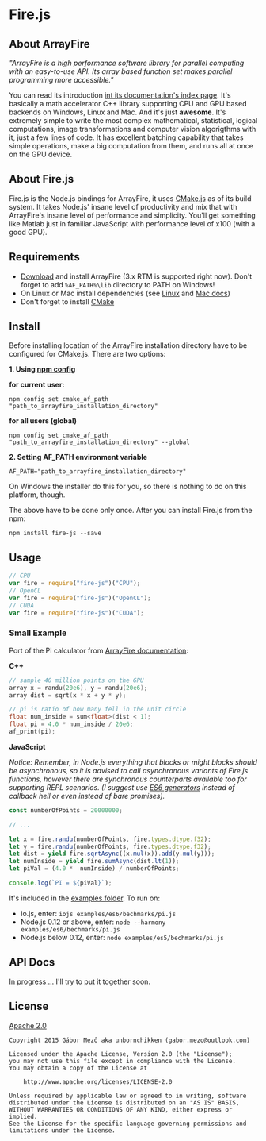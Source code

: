 # Fire.js

## About ArrayFire

*"ArrayFire is a high performance software library for parallel computing with an easy-to-use API. Its array based function set makes parallel programming more accessible."*

You can read its introduction [int its documentation's index page](http://www.arrayfire.com/docs/index.htm). It's basically a math accelerator C++ library supporting CPU and GPU based backends on Windows, Linux and Mac. And it's just **awesome**. It's extremely simple to write the most complex mathematical, statistical, logical computations, image transformations and computer vision algorigthms with it, just a few lines of code. It has excellent batching capability that takes simple operations, make a big computation from them, and runs all at once on the GPU device.

## About Fire.js

Fire.js is the Node.js bindings for ArrayFire, it uses [CMake.js](https://github.com/unbornchikken/cmake-js) as of its build system. It takes Node.js' insane level of productivity and mix that with ArrayFire's insane level of performance and simplicity. You'll get something like Matlab just in familiar JavaScript with performance level of x100 (with a good GPU).

## Requirements

- [Download](http://arrayfire.com/download/) and install ArrayFire (3.x RTM is supported right now). Don't forget to add `%AF_PATH%\lib` directory to PATH on Windows!    
- On Linux or Mac install dependencies (see [Linux](https://github.com/arrayfire/arrayfire/wiki/Build-Instructions-for-Linux#installing-dependencies) and [Mac docs](https://github.com/arrayfire/arrayfire/wiki/Build-Instructions-for-OSX#installing-dependencies))
- Don't forget to install [CMake](http://www.cmake.org/)

## Install

Before installing location of the ArrayFire installation directory have to be configured for CMake.js. There are two options:

**1. Using [npm config](https://github.com/unbornchikken/cmake-js#npm-config-integration)**

**for current user:**

```
npm config set cmake_af_path "path_to_arrayfire_installation_directory"
```

**for all users (global)**

```
npm config set cmake_af_path "path_to_arrayfire_installation_directory" --global
```

**2. Setting AF_PATH environment variable**

```
AF_PATH="path_to_arrayfire_installation_directory"
```

On Windows the installer do this for you, so there is nothing to do on this platform, though.

The above have to be done only once. After you can install Fire.js from the npm:

```
npm install fire-js --save
```

## Usage

```js
// CPU
var fire = require("fire-js")("CPU");
// OpenCL
var fire = require("fire-js")("OpenCL");
// CUDA
var fire = require("fire-js")("CUDA");
```

### Small Example

Port of the PI calculator from [ArrayFire documentation](http://www.arrayfire.com/docs/index.htm):

**C++**

```C++
// sample 40 million points on the GPU
array x = randu(20e6), y = randu(20e6);
array dist = sqrt(x * x + y * y);

// pi is ratio of how many fell in the unit circle
float num_inside = sum<float>(dist < 1);
float pi = 4.0 * num_inside / 20e6;
af_print(pi);
```

**JavaScript**

*Notice: Remember, in Node.js everything that blocks or might blocks should be asynchronous, so it is advised to call asynchronous variants of Fire.js functions, however there are synchronous counterparts available too for supporting REPL scenarios. (I suggest use [ES6 generators](http://unbornchikken.github.io/fire-js/#how-to-use-es6-generators) instead of callback hell or even instead of bare promises).*

```js
const numberOfPoints = 20000000;

// ...

let x = fire.randu(numberOfPoints, fire.types.dtype.f32);
let y = fire.randu(numberOfPoints, fire.types.dtype.f32);
let dist = yield fire.sqrtAsync((x.mul(x)).add(y.mul(y)));
let numInside = yield fire.sumAsync(dist.lt(1));
let piVal = (4.0 *  numInside) / numberOfPoints;

console.log(`PI = ${piVal}`);
```

It's included in the [examples folder](https://github.com/unbornchikken/fire-js/blob/master/examples/es6/bechmarks/pi.js). To run on:

- io.js, enter: `iojs examples/es6/bechmarks/pi.js`
- Node.js 0.12 or above, enter: `node --harmony examples/es6/bechmarks/pi.js`
- Node.js below 0.12, enter: `node examples/es5/bechmarks/pi.js`

## API Docs

[In progress ...](http://unbornchikken.github.io/fire-js/) I'll try to put it together soon.

## License

[Apache 2.0](https://github.com/unbornchikken/fire-js/blob/master/LICENSE)

```
Copyright 2015 Gábor Mező aka unbornchikken (gabor.mezo@outlook.com)

Licensed under the Apache License, Version 2.0 (the "License");
you may not use this file except in compliance with the License.
You may obtain a copy of the License at

    http://www.apache.org/licenses/LICENSE-2.0

Unless required by applicable law or agreed to in writing, software
distributed under the License is distributed on an "AS IS" BASIS,
WITHOUT WARRANTIES OR CONDITIONS OF ANY KIND, either express or implied.
See the License for the specific language governing permissions and
limitations under the License.
```
